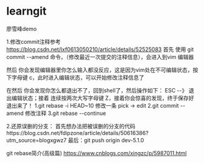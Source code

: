 # learngit
廖雪峰demo

1.修改commit注释参考 https://blog.csdn.net/lxf0613050210/article/details/52525083
首先 使用 git commit --amend 命令，（修改最近一次提交的注释信息），会进入到vim 编辑器

然后 你会发现编辑器里你怎么输入都没反应，这是因为vim处在不可编辑状态，按下字母键 c，此时进入编辑状态，可以开始修改注释信息了

在然后 你会发现你怎么都退出不了，回到shell了，然后操作如下： ESC  --》 退出编辑状态；接着 连续按两次大写字母键 Z，接着你会惊喜的发现，终于保存好退出来了！
1.git rebase -i HEAD~10 修改一条 pick -> edit
2.git commit --amend 修改注释
3.git rebase --continue

2.还原误删的分支：
  首先想办法把被误删的分支的代码https://blog.csdn.net/fdipzone/article/details/50616386?utm_source=blogxgwz7
  最后：git push origin dev-5.1.0

git rebase简介(高级篇)
https://www.cnblogs.com/xingzc/p/5987011.html
